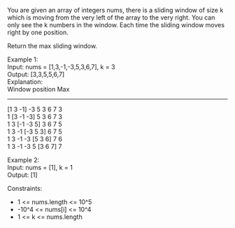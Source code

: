 You are given an array of integers nums, there is a sliding window of size k which is moving from the very left of the array to the very right. You can only see the k numbers in the window. Each time the sliding window moves right by one position.

Return the max sliding window.

Example 1:  
Input: nums = [1,3,-1,-3,5,3,6,7], k = 3  
Output: [3,3,5,5,6,7]  
Explanation:  
Window position Max

---

[1 3 -1] -3 5 3 6 7 3  
1 [3 -1 -3] 5 3 6 7 3  
1 3 [-1 -3 5] 3 6 7 5  
1 3 -1 [-3 5 3] 6 7 5  
1 3 -1 -3 [5 3 6] 7 6  
1 3 -1 -3 5 [3 6 7] 7

Example 2:  
Input: nums = [1], k = 1  
Output: [1]

Constraints:

- 1 <= nums.length <= 10^5
- -10^4 <= nums[i] <= 10^4
- 1 <= k <= nums.length
